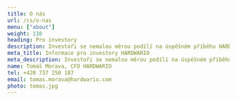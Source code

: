 ```yaml
---
title: O nás
url: /cs/o-nas
menu: ["about"]
weight: 110
heading: Pro investory
description: Investoři se nemalou měrou podílí na úspěšném příběhu HARDWARIO. Na této stránce najdete důležité informace, odkazy na zveřejněné dokumenty a&nbsp;novinky.
meta_title: Informace pro investory HARDWARIO
meta_description: Investoři se nemalou měrou podílí na úspěšném příběhu HARDWARIO. Na této stránce najdete důležité informace, odkazy na zveřejněné dokumenty a&nbsp;novinky.
name: Tomáš Morava, CFO HARDWARIO
tel: +420 737 250 187
email: tomas.morava@hardwario.com
photo: tomas.jpg
---
```

